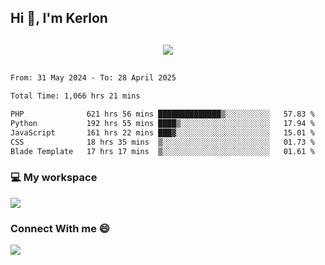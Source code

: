## Hi 👋, I'm Kerlon

<p align="center" style="margin: 30px;">
 
 <img src="https://skillicons.dev/icons?i=html,css,bootstrap,js,nodejs,jquery,python,flask,php,mysql,lua,sqlite,firebase">


</p>
<!--START_SECTION:waka-->

```txt
From: 31 May 2024 - To: 28 April 2025

Total Time: 1,066 hrs 21 mins

PHP              621 hrs 56 mins ██████████████▒░░░░░░░░░░   57.83 %
Python           192 hrs 55 mins ████▒░░░░░░░░░░░░░░░░░░░░   17.94 %
JavaScript       161 hrs 22 mins ███▓░░░░░░░░░░░░░░░░░░░░░   15.01 %
CSS              18 hrs 35 mins  ▒░░░░░░░░░░░░░░░░░░░░░░░░   01.73 %
Blade Template   17 hrs 17 mins  ▒░░░░░░░░░░░░░░░░░░░░░░░░   01.61 %
```

<!--END_SECTION:waka-->


<p align="center">
 <h3>💻 My workspace</h3>
    <img src="https://skillicons.dev/icons?i=mint" />
</p>

<p align="center">
 <h3>Connect With me 😄</h3> 
    <a href="https://www.linkedin.com/in/kerlon-fernandes"><img src="https://skillicons.dev/icons?i=linkedin" />
  </a>
</p>



